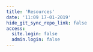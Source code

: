 ```yaml
---
title: 'Resources'
date: '11:09 17-01-2019'
hide_git_sync_repo_link: false
access:
  site.login: false
  admin.login: false
---
```



